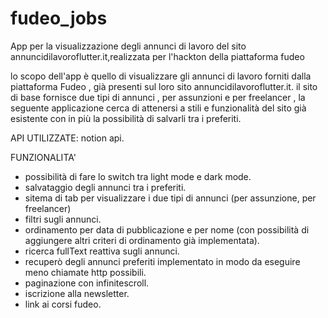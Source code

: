 # fudeo_jobs
App per la visualizzazione degli annunci di lavoro del sito annuncidilavoroflutter.it,realizzata per l'hackton della piattaforma fudeo  

lo scopo dell'app è quello di visualizzare gli annunci di lavoro forniti dalla piattaforma Fudeo , già presenti sul loro sito
annuncidilavoroflutter.it.
il sito di base fornisce due tipi di annunci , per assunzioni e per freelancer , la seguente applicazione cerca di attenersi a stili e 
funzionalità del sito già esistente con in più la possibilità di salvarli tra i preferiti.

API UTILIZZATE: notion api.

FUNZIONALITA'

- possibilità di fare lo switch tra light mode e dark mode.
- salvataggio degli annunci tra i preferiti.
- sitema di tab per visualizzare  i due tipi di annunci (per assunzione, per freelancer)
- filtri sugli annunci.
- ordinamento per data di pubblicazione e per nome (con possibilità di aggiungere altri criteri di ordinamento già implementata).
- ricerca fullText reattiva sugli annunci.
- recuperò degli annunci preferiti implementato in modo da eseguire meno chiamate http possibili.
- paginazione con infinitescroll.
- iscrizione alla newsletter.
- link ai corsi fudeo.